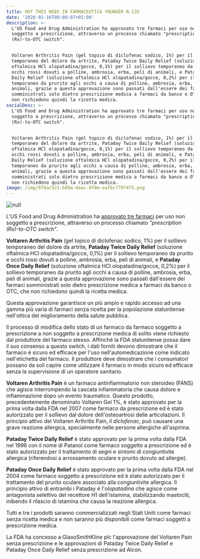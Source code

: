 ```yaml
---
title: HOT THIS WEEK IN FARMACEUTICA YOUNGER N.135
date: '2020-02-16T08:00:07+01:00'
description: >-
  L'US Food and Drug Administration ha approvato tre farmaci per uso non
  soggetto a prescrizione, attraverso un processo chiamato "prescription
  (Rx)-to-OTC switch".


  Voltaren Arthritis Pain (gel topico di diclofenac sodico, 1%) per il sollievo
  temporaneo del dolore da artrite, Pataday Twice Daily Relief (soluzione
  oftalmica HCl olopatadina/gocce, 0,1%) per il sollievo temporaneo da prurito e
  occhi rossi dovuti a polline, ambrosia, erba, peli di animali, e Pataday Once
  Daily Relief (soluzione oftalmica HCl olopatadina/gocce, 0,2%) per il sollievo
  temporaneo da prurito agli occhi a causa di polline, ambrosia, erba, peli di
  animali, grazie a questa approvazione sono passati dall'essere dei farmaci
  somministrati solo dietro prescrizione medica a farmaci da banco o OTC, che
  non richiedono quindi la ricetta medica.
socialDesc: >-
  L'US Food and Drug Administration ha approvato tre farmaci per uso non
  soggetto a prescrizione, attraverso un processo chiamato "prescription
  (Rx)-to-OTC switch".


  Voltaren Arthritis Pain (gel topico di diclofenac sodico, 1%) per il sollievo
  temporaneo del dolore da artrite, Pataday Twice Daily Relief (soluzione
  oftalmica HCl olopatadina/gocce, 0,1%) per il sollievo temporaneo da prurito e
  occhi rossi dovuti a polline, ambrosia, erba, peli di animali, e Pataday Once
  Daily Relief (soluzione oftalmica HCl olopatadina/gocce, 0,2%) per il sollievo
  temporaneo da prurito agli occhi a causa di polline, ambrosia, erba, peli di
  animali, grazie a questa approvazione sono passati dall'essere dei farmaci
  somministrati solo dietro prescrizione medica a farmaci da banco o OTC, che
  non richiedono quindi la ricetta medica.
image: /img/878ac521-b09a-4aac-8f0e-eafbcf7974f5.png
---
```

![null](/img/878ac521-b09a-4aac-8f0e-eafbcf7974f5.png)

L'US Food and Drug Administration ha [approvato tre farmaci](https://www.fda.gov/news-events/press-announcements/fda-approves-three-drugs-nonprescription-use-through-rx-otc-switch-process) per uso non soggetto a prescrizione, attraverso un processo chiamato _"prescription (Rx)-to-OTC switch"_. 

**Voltaren Arthritis Pain** (gel topico di diclofenac sodico, 1%) per il sollievo temporaneo del dolore da artrite, **Pataday Twice Daily Relief** (soluzione oftalmica HCl olopatadina/gocce, 0,1%) per il sollievo temporaneo da prurito e occhi rossi dovuti a polline, ambrosia, erba, peli di animali, e **Pataday Once Daily Relief** (soluzione oftalmica HCl olopatadina/gocce, 0,2%) per il sollievo temporaneo da prurito agli occhi a causa di polline, ambrosia, erba, peli di animali, grazie a questa approvazione sono passati dall'essere dei farmaci somministrati solo dietro prescrizione medica a farmaci da banco o OTC, che non richiedono quindi la ricetta medica.

Questa approvazione garantisce un più ampio e rapido accesso ad una gamma più varia di farmaci senza ricetta per la popolazione statunitense nell'ottica del miglioramento della salute pubblica.

Il processo di modifica dello stato di un farmaco da farmaco soggetto a prescrizione a non soggetto a prescrizione medica di solito viene richiesto dal produttore del farmaco stesso. Affinché la FDA statunitense possa dare il suo consenso a questo switch, i dati forniti devono dimostrare che il farmaco è sicuro ed efficace per l'uso nell'automedicazione come indicato nell'etichetta del farmaco. Il produttore deve dimostrare che i consumatori possano da soli capire come utilizzare il farmaco in modo sicuro ed efficace senza la supervisione di un operatore sanitario.

**Voltaren Arthritis Pain** è un farmaco antinfiammatorio non steroideo (FANS) che agisce interrompendo la cascata infiammatoria che causa dolore e infiammazione dopo un evento traumatico. Questo prodotto, precedentemente denominato Voltaren Gel 1%, è stato approvato per la prima volta dalla FDA nel 2007 come farmaco da prescrizione ed è stato autorizzato per il sollievo dal dolore dell'osteoartrosi delle articolazioni. Il principio attivo del Voltaren Arthritis Pain, il _diclofenac_, può causare una grave reazione allergica, specialmente nelle persone allergiche all'aspirina.

**Pataday Twice Daily Relief** è stato approvato per la prima volta dalla FDA nel 1996 con il nome di Patanol come farmaco soggetto a prescrizione ed è stato autorizzato per il trattamento di segni e sintomi di congiuntivite allergica (riferendosi a arrossamento oculare e prurito dovuto ad allergie). 

**Pataday Once Daily Relief** è stato approvato per la prima volta dalla FDA nel 2004 come farmaco soggetto a prescrizione ed è stato autorizzato per il trattamento del prurito oculare associato alla congiuntivite allergica. Il principio attivo di entrambi i Pataday è l'_olopatadina_ che agisce come antagonista selettivo del recettore H1 dell'istamina, stabilizzando mastociti, inibendo il rilascio di istamina che causa la reazione allergica.

Tutti e tre i prodotti saranno commercializzati negli Stati Uniti come farmaci senza ricetta medica e non saranno più disponibili come farmaci soggetti a prescrizione medica.

La FDA ha concesso a GlaxoSmithKline plc l'approvazione del Voltaren Pain senza prescrizione e le approvazioni di Pataday Twice Daily Relief e Pataday Once Daily Relief senza prescrizione ad Alcon.
